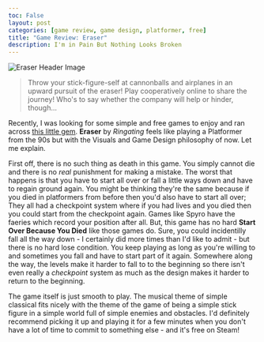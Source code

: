 ```yaml
---
toc: False
layout: post
categories: [game review, game design, platformer, free]
title: "Game Review: Eraser"
description: I'm in Pain But Nothing Looks Broken
---
```



![Eraser Header Image](https://cdn.cloudflare.steamstatic.com/steam/apps/1819570/header.jpg?t=1640571341)
> Throw your stick-figure-self at cannonballs and airplanes in an upward pursuit of the eraser! Play cooperatively online to share the journey! Who's to say whether the company will help or hinder, though...


Recently, I was looking for some simple and free games to enjoy and ran across [this little gem](https://store.steampowered.com/app/1819570/Eraser/).
**Eraser** by *Ringating* feels like playing a Platformer from the 90s but with the Visuals and Game Design philosophy of now. Let me explain.

First off, there is no such thing as death in this game. You simply cannot die and there is no *real* punishment for making a mistake. The worst that happens is that you have to start all over or fall a little ways down and have to regain ground again. You might be thinking they're the same because if you died in platformers from before then you'd also have to start all over; They all had a checkpoint system where if you had lives and you died then you could start from the checkpoint again. Games like Spyro have the faeries which record your position after all. But, this game has no hard **Start Over Because You Died** like those games do. Sure, you could incidentilly fall all the way down - I certainly did more times than I'd like to admit - but there is no hard lose condition. You keep playing as long as you're willing to and sometimes you fall and have to start part of it again.
Somewhere along the way, the levels make it harder to fall to to the beginning so there isn't even really a *checkpoint* system as much as the design makes it harder to return to the beginning.

The game itself is just smooth to play. The musical theme of simple classical fits nicely with the theme of the game of being a simple stick figure in a simple world full of simple enemies and obstacles.
I'd definitely recommend picking it up and playing it for a few minutes when you don't have a lot of time to commit to something else - and it's free on Steam!


